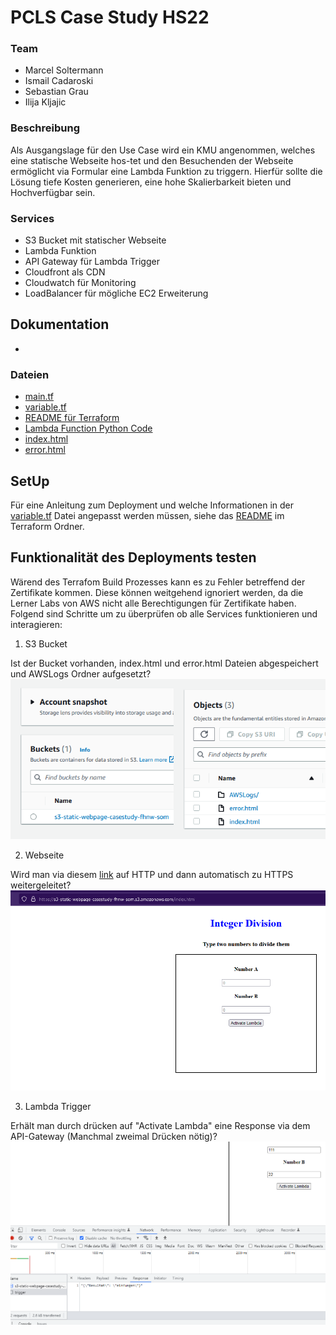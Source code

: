 # PCLS Case Study HS22
### Team
- Marcel Soltermann
- Ismail Cadaroski
- Sebastian Grau 
- Ilija Kljajic

### Beschreibung
Als Ausgangslage für den Use Case wird ein KMU angenommen, welches eine statische Webseite hos-tet und den Besuchenden der Webseite ermöglicht via Formular eine Lambda Funktion zu triggern. Hierfür sollte die Lösung tiefe Kosten generieren, eine hohe Skalierbarkeit bieten und Hochverfügbar sein.

### Services
- S3 Bucket mit statischer Webseite
- Lambda Funktion
- API Gateway für Lambda Trigger
- Cloudfront als CDN
- Cloudwatch für Monitoring
- LoadBalancer für mögliche EC2 Erweiterung

## Dokumentation
- 

### Dateien
- [main.tf](https://github.com/Quasolaris/AWS_CaseStudy/blob/main/Terraform/main.tf)
- [variable.tf](https://github.com/Quasolaris/AWS_CaseStudy/blob/main/Terraform/variable.tf)
- [README für Terraform](https://github.com/Quasolaris/AWS_CaseStudy/blob/main/Terraform/README.md)
- [Lambda Function Python Code](https://github.com/Quasolaris/AWS_CaseStudy/blob/main/Lambda/func.py)
- [index.html](https://github.com/Quasolaris/AWS_CaseStudy/blob/main/Terraform/webpage/index.html)
- [error.html](https://github.com/Quasolaris/AWS_CaseStudy/blob/main/Terraform/webpage/error.html)

## SetUp
Für eine Anleitung zum Deployment und welche Informationen in der [variable.tf](https://github.com/Quasolaris/AWS_CaseStudy/blob/main/Terraform/variable.tf) Datei angepasst werden müssen, siehe das [README](https://github.com/Quasolaris/AWS_CaseStudy/blob/main/Terraform/README.md) im Terraform Ordner.


## Funktionalität des Deployments testen
Wärend des Terrafom Build Prozesses kann es zu Fehler betreffend der Zertifikate kommen. Diese können weitgehend ignoriert werden, da die Lerner Labs von AWS nicht alle Berechtigungen für Zertifikate haben. Folgend sind Schritte um zu überprüfen ob alle Services funktionieren und interagieren:

1. S3 Bucket

Ist der Bucket vorhanden, index.html und error.html Dateien abgespeichert und AWSLogs Ordner aufgesetzt?
<img title="S3" alt="S3 picture" src="/Images/s3.png">

2. Webseite

Wird man via diesem [link](http://s3-static-webpage-casestudy-fhnw-som.s3.amazonaws.com/index.html) auf HTTP und dann automatisch zu HTTPS weitergeleitet?
<img title="Website" alt="Website picture" src="/Images/website.png">

3. Lambda Trigger

Erhält man durch drücken auf "Activate Lambda" eine Response via dem API-Gateway (Manchmal zweimal Drücken nötig)?
<img title="Trigger" alt="Trigger picture" src="/Images/trigger.png">

